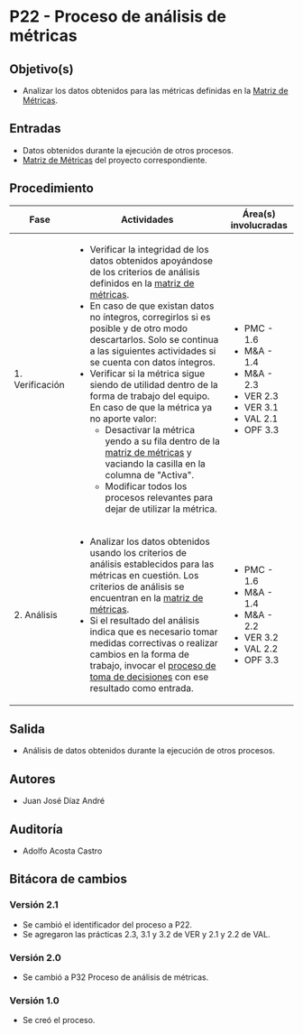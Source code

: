 # P22 - Proceso de análisis de métricas

## Objetivo(s)

- Analizar los datos obtenidos para las métricas definidas en la [Matriz de Métricas](https://docs.google.com/spreadsheets/d/1iPB2uvTLcUs6xwrzPDwUiacKQenPDzABNM7yl2GitkI/edit?usp=sharing).

## Entradas

- Datos obtenidos durante la ejecución de otros procesos.
- [Matriz de Métricas](https://docs.google.com/spreadsheets/d/1iPB2uvTLcUs6xwrzPDwUiacKQenPDzABNM7yl2GitkI/edit?usp=sharing) del proyecto correspondiente.

## Procedimiento

| Fase            |                                                                                                                                                                                                                                                                                                                                                                                                                                                                          Actividades                                                                                                                                                                                                                                                                                                                                                                                                                                                                          | Área(s) involucradas                                                                                                            |
| --------------- | :-----------------------------------------------------------------------------------------------------------------------------------------------------------------------------------------------------------------------------------------------------------------------------------------------------------------------------------------------------------------------------------------------------------------------------------------------------------------------------------------------------------------------------------------------------------------------------------------------------------------------------------------------------------------------------------------------------------------------------------------------------------------------------------------------------------------------------------------------------------------------------------------------------------------------------------------------------------: | ------------------------------------------------------------------------------------------------------------------------------- |
| 1. Verificación | <ul align="left"><li>Verificar la integridad de los datos obtenidos apoyándose de los criterios de análisis definidos en la [matriz de métricas](https://docs.google.com/spreadsheets/d/1iPB2uvTLcUs6xwrzPDwUiacKQenPDzABNM7yl2GitkI/edit?usp=sharing). </li><li>En caso de que existan datos no íntegros, corregirlos si es posible y de otro modo descartarlos. Solo se continua a las siguientes actividades si se cuenta con datos íntegros.</li><li>Verificar si la métrica sigue siendo de utilidad dentro de la forma de trabajo del equipo. En caso de que la métrica ya no aporte valor: <ul align="left"><li>Desactivar la métrica yendo a su fila dentro de la [matriz de métricas](https://docs.google.com/spreadsheets/d/1iPB2uvTLcUs6xwrzPDwUiacKQenPDzABNM7yl2GitkI/edit?usp=sharing) y vaciando la casilla en la columna de "Activa". </li><li>Modificar todos los procesos relevantes para dejar de utilizar la métrica.</li></ul></li></ul> | <ul><li>PMC - 1.6</li><li>M&A - 1.4</li><li>M&A - 2.3</li><li>VER 2.3</li><li>VER 3.1</li><li>VAL 2.1</li><li>OPF 3.3</li></ul> |
| 2. Análisis     |                                                                                                                                                                                               <ul align="left"><li>Analizar los datos obtenidos usando los criterios de análisis establecidos para las métricas en cuestión. Los criterios de análisis se encuentran en la [matriz de métricas](https://docs.google.com/spreadsheets/d/1iPB2uvTLcUs6xwrzPDwUiacKQenPDzABNM7yl2GitkI/edit?usp=sharing).</li><li>Si el resultado del análisis indica que es necesario tomar medidas correctivas o realizar cambios en la forma de trabajo, invocar el [proceso de toma de decisiones](./P20-proceso-toma-de-decisiones) con ese resultado como entrada.</li></ul>                                                                                                                                                                                               | <ul><li>PMC - 1.6</li><li>M&A - 1.4</li><li>M&A - 2.2</li><li>VER 3.2</li><li>VAL 2.2</li><li>OPF 3.3</li></ul>                 |

## Salida

- Análisis de datos obtenidos durante la ejecución de otros procesos.

## Autores

- Juan José Díaz André

## Auditoría

- Adolfo Acosta Castro

## Bitácora de cambios

### Versión 2.1

- Se cambió el identificador del proceso a P22.
- Se agregaron las prácticas 2.3, 3.1 y 3.2 de VER y 2.1 y 2.2 de VAL.

### Versión 2.0

- Se cambió a P32 Proceso de análisis de métricas.

### Versión 1.0

- Se creó el proceso.
